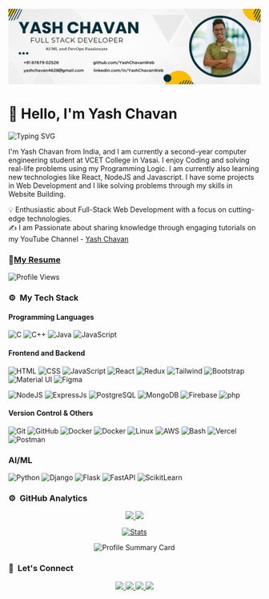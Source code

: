 ![Web Development](https://github.com/YashChavanWeb/YashChavanWeb/blob/main/Banner_2025.png)

# 👋 Hello, I'm Yash Chavan 
![Typing SVG](https://readme-typing-svg.herokuapp.com?font=comfortaa&color=ffffff&size=24&width=500&lines=🚀MERN+Stack+Developer)

I'm Yash Chavan from India, and I am currently a second-year computer engineering student at VCET College in Vasai. I enjoy Coding and solving real-life problems using my Programming Logic. I am currently also learning new technologies like React, NodeJS and Javascript. I have some projects in Web Development and I like solving problems through my skills in Website Building. 


💡  Enthusiastic about Full-Stack Web Development with a focus on cutting-edge technologies.\
✍️  I am Passionate about sharing knowledge through engaging tutorials on my YouTube Channel - [Yash Chavan](https://www.youtube.com/@yashchavanweb)


### 📝[My Resume](https://drive.google.com/file/d/16zfK4rwilSUqqAhL290GwJfkCdzdM1_h/view?usp=sharing)
</p>



![Profile Views](https://komarev.com/ghpvc/?username=YashChavanWeb&color=000000&style=flat-square&label=Profile+Views&animation=true)



### ⚙️ &nbsp;My Tech Stack

#### Programming Languages 
![C](https://skillicons.dev/icons?i=c)
![C++](https://skillicons.dev/icons?i=cpp)
![Java](https://skillicons.dev/icons?i=java)
![JavaScript](https://skillicons.dev/icons?i=js)

#### Frontend and Backend
![HTML](https://skillicons.dev/icons?i=html) 
![CSS](https://skillicons.dev/icons?i=css)
![JavaScript](https://skillicons.dev/icons?i=js)
![React](https://skillicons.dev/icons?i=react)
![Redux](https://skillicons.dev/icons?i=redux)
![Tailwind](https://skillicons.dev/icons?i=tailwind)
![Bootstrap](https://skillicons.dev/icons?i=bootstrap)
![Material UI](https://skillicons.dev/icons?i=materialui)
![Figma](https://skillicons.dev/icons?i=figma)



![NodeJS](https://skillicons.dev/icons?i=nodejs)
![ExpressJs](https://skillicons.dev/icons?i=express)
![PostgreSQL](https://skillicons.dev/icons?i=postgresql)
![MongoDB](https://skillicons.dev/icons?i=mongodb)
![Firebase](https://skillicons.dev/icons?i=firebase)
![php](https://skillicons.dev/icons?i=php)



#### Version Control & Others
![Git](https://skillicons.dev/icons?i=git)
![GitHub](https://skillicons.dev/icons?i=github)
![Docker](https://skillicons.dev/icons?i=docker)
![Docker](https://skillicons.dev/icons?i=kubernetes)
![Linux](https://skillicons.dev/icons?i=linux)
![AWS](https://skillicons.dev/icons?i=aws)
![Bash](https://skillicons.dev/icons?i=bash)
![Vercel](https://skillicons.dev/icons?i=vercel)
![Postman](https://skillicons.dev/icons?i=postman)

### AI/ML
![Python](https://skillicons.dev/icons?i=python)
![Django](https://skillicons.dev/icons?i=django)
![Flask](https://skillicons.dev/icons?i=flask)
![FastAPI](https://skillicons.dev/icons?i=fastapi)
![ScikitLearn](https://skillicons.dev/icons?i=scikitlearn)



### ⚙️ &nbsp;GitHub Analytics

<p align="center">
  <a href="https://github.com/YashChavanWeb">
    <img height="180em" src="https://github-readme-stats-eight-theta.vercel.app/api?username=YashChavanWeb&show_icons=true&theme=graywhite&include_all_commits=true&count_private=true"/>
    <img height="180em" src="https://github-readme-stats-eight-theta.vercel.app/api/top-langs/?username=YashChavanWeb&layout=compact&langs_count=8&theme=graywhite"/>
  </a>
</p>

<p align="center">
  <a href="https://github.com/YashChavanWeb">
    <img src="https://github-stats-alpha.vercel.app/api/?username=YashChavanWeb&cc=000000&tc=FFFFFF&ic=000000&animation=true" alt="Stats" />
  </a>
</p>

<p align="center">
  <img src="https://github-profile-summary-cards.vercel.app/api/cards/profile-details?username=YashChavanWeb&theme=github&animation=true" alt="Profile Summary Card" />
</p>






### 👋 &nbsp;Let's Connect
<p align="center">
  <a href="https://in.linkedin.com/in/yash-chavan-5b91a426b">
    <img height="25" src="https://img.shields.io/badge/linkedin-%234CAF50.svg?style=for-the-badge&logo=linkedin&logoColor=white" />
  </a>
  <a href="mailto:yashchavan4628@gmail.com">
    <img height="25" src="https://img.shields.io/badge/Gmail-%234CAF50.svg?style=for-the-badge&logo=gmail&logoColor=white" />
  </a>
  <a href="https://youtube.com/@itsyashchavan">
    <img height="25" src="https://img.shields.io/badge/YouTube-%234CAF50.svg?style=for-the-badge&logo=youtube&logoColor=white" />
  </a>
  <a href="https://github.com/YashChavanWeb">
    <img height="25" src="https://img.shields.io/badge/github-%234CAF50.svg?style=for-the-badge&logo=github&logoColor=white" />
  </a>
</p>




